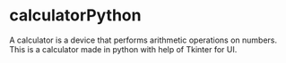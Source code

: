 # calculatorPython
A calculator is a device that performs arithmetic operations on numbers. This is a calculator made in python with help of Tkinter for UI.
